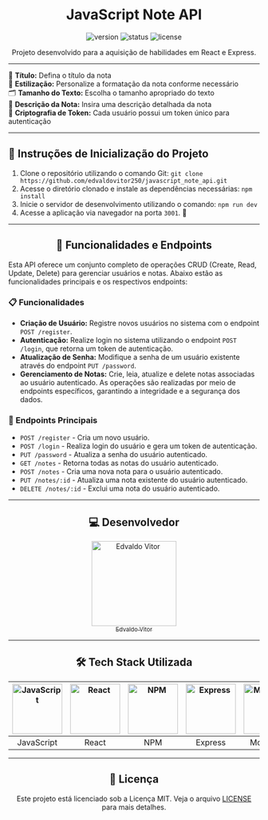 <h1 align="center">JavaScript Note API</h1>

<p align="center">
  <img src="https://img.shields.io/badge/version-1.0.0-blue" alt="version" />
  <img src="https://img.shields.io/badge/status-active-success" alt="status" />
  <img src="https://img.shields.io/github/license/EdnaldoLuiz/alura-flix" alt="license" />
</p>

<p align="center">
  Projeto desenvolvido para a aquisição de habilidades em React e Express.
</p>

---

<p align="left">
  📝 <strong>Título:</strong> Defina o título da nota<br/>
  🔗 <strong>Estilização:</strong> Personalize a formatação da nota conforme necessário<br/>
  🗂️ <strong>Tamanho do Texto:</strong> Escolha o tamanho apropriado do texto<br/>
  📄 <strong>Descrição da Nota:</strong> Insira uma descrição detalhada da nota<br/>
  🔐 <strong>Criptografia de Token:</strong> Cada usuário possui um token único para autenticação<br/>
</p>

---

<section>
  <h2>🚀 Instruções de Inicialização do Projeto</h2>
  <ol>
    <li>
      Clone o repositório utilizando o comando Git:
      <code>git clone https://github.com/edvaldovitor250/javascript_note_api.git</code>
    </li>
    <li>
      Acesse o diretório clonado e instale as dependências necessárias:
      <code>npm install</code>
    </li>
    <li>
      Inicie o servidor de desenvolvimento utilizando o comando:
      <code>npm run dev</code>
    </li>
    <li>
      Acesse a aplicação via navegador na porta <code>3001</code>. 🎉
    </li>
  </ol>
</section>

---

<h2 align="center">📄 Funcionalidades e Endpoints</h2>

<p align="left">
  Esta API oferece um conjunto completo de operações CRUD (Create, Read, Update, Delete) para gerenciar usuários e notas. Abaixo estão as funcionalidades principais e os respectivos endpoints:
</p>

<h3>📋 Funcionalidades</h3>
<ul>
  <li><strong>Criação de Usuário:</strong> Registre novos usuários no sistema com o endpoint <code>POST /register</code>.</li>
  <li><strong>Autenticação:</strong> Realize login no sistema utilizando o endpoint <code>POST /login</code>, que retorna um token de autenticação.</li>
  <li><strong>Atualização de Senha:</strong> Modifique a senha de um usuário existente através do endpoint <code>PUT /password</code>.</li>
  <li><strong>Gerenciamento de Notas:</strong> Crie, leia, atualize e delete notas associadas ao usuário autenticado. As operações são realizadas por meio de endpoints específicos, garantindo a integridade e a segurança dos dados.</li>
</ul>

<h3>🔗 Endpoints Principais</h3>
<ul>
  <li><code>POST /register</code> - Cria um novo usuário.</li>
  <li><code>POST /login</code> - Realiza login do usuário e gera um token de autenticação.</li>
  <li><code>PUT /password</code> - Atualiza a senha do usuário autenticado.</li>
  <li><code>GET /notes</code> - Retorna todas as notas do usuário autenticado.</li>
  <li><code>POST /notes</code> - Cria uma nova nota para o usuário autenticado.</li>
  <li><code>PUT /notes/:id</code> - Atualiza uma nota existente do usuário autenticado.</li>
  <li><code>DELETE /notes/:id</code> - Exclui uma nota do usuário autenticado.</li>
</ul>

---

<h2 align="center">💻 Desenvolvedor</h2>

<div align="center">
  <a href="https://github.com/edvaldovitor250">
    <img src="https://github.com/edvaldovitor250.png" width="170" alt="Edvaldo Vitor" /><br>
    <sub>Edvaldo Vitor</sub>
  </a>
</div>

---

<h2 align="center">🛠️ Tech Stack Utilizada</h2>

<table align="center">
  <thead>
    <tr>
      <th><img src="https://skillicons.dev/icons?i=js" width="100px" height="100px" alt="JavaScript" /></th>
      <th><img src="https://skillicons.dev/icons?i=react" width="100px" height="100px" alt="React" /></th>
      <th><img src="https://skillicons.dev/icons?i=npm" width="100px" height="100px" alt="NPM" /></th>
      <th><img src="https://skillicons.dev/icons?i=express" width="100px" height="100px" alt="Express" /></th>
      <th><img src="https://skillicons.dev/icons?i=mongodb" width="100px" height="100px" alt="MongoDB" /></th>
    </tr>
  </thead>
  <tbody align="center">
    <tr>
      <td>JavaScript</td>
      <td>React</td>
      <td>NPM</td>
      <td>Express</td>
      <td>MongoDB</td>
    </tr>
  </tbody>
</table>

---

<h2 align="center">📄 Licença</h2>

<p align="center">
  Este projeto está licenciado sob a Licença MIT. Veja o arquivo <a href="https://github.com/EdnaldoLuiz/alura-flix/blob/main/LICENSE">LICENSE</a> para mais detalhes.
</p>
